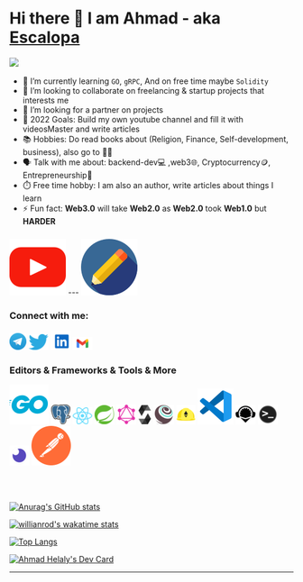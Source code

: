 # Hi there 👋 I am Ahmad - aka [Escalopa][linkedin]

<img src="https://komarev.com/ghpvc/?username=lordvidex&label=Views&color=blue&style=plastic" />

- 🌱 I’m currently learning `GO`, `gRPC`, And on free time maybe `Solidity`
- 👯 I’m looking to collaborate on freelancing & startup projects that interests me
- 🤔 I’m looking for a partner on projects
- 🥅 2022 Goals: Build my own youtube channel and fill it with videosMaster and write articles
- 📚 Hobbies: Do read books about (Religion, Finance, Self-development, business), also go to 🏋🏻 
- 🗣 Talk with me about: backend-dev💻 ,web3🌐, Cryptocurrency🪙, Entrepreneurship🚀
- ⏱️ Free time hobby: I am also an author, write articles about things I learn 
- ⚡ Fun fact: **Web3.0** will take **Web2.0** as **Web2.0** took **Web1.0** but **HARDER**

### 

[![](./img/youtube.svg)](https://www.youtube.com/channel/UCTRWpJE0OTZDasrGDgK3Klw) --- 
[![](./img/pencil.svg)](https://www.escalopa.live) 

### Connect with me:

[![](./img/telegram.png)](https://t.me/aehelaly) 
[![](./img/twitter.png)](https://twitter.com/escalopaPapi)
[![](./img/linkedin.png)](https://www.linkedin.com/in/ahmad-helaly-53b5b9236/)
[![](./img/gmail.png)](mailto:ahmad.helaly.dev@gmail.com?body=Hello%20Ahmad)

### Editors & Frameworks & Tools  & More

![](./img/golang.svg)
![](./img/postgres.png)
![](./img/react.png)
![](./img/spring.png)
![](./img/graphql.png)
![](./img/solidity.png)
![](./img/truffle.png)
![](./img/hardhat.png)
![](./img/vscode.svg)
![](./img/remix.png)
![](./img/terminal.png)
![](./img/insomnia.png)
![](./img/postman.svg)

<br>
<br>

[![Anurag's GitHub stats](https://github-readme-stats.vercel.app/api?username=escalopa&theme=react&show_icons=true&count_private=true&custom_title=Github%20Status)](https://github.com/anuraghazra/github-readme-stats)

[![willianrod's wakatime stats](https://github-readme-stats.vercel.app/api/wakatime?username=escalopa&layout=compact&theme=react&custom_title=Wakatime%20All%20Time%20Stats&langs_count=8)](https://github.com/anuraghazra/github-readme-stats)

[![Top Langs](https://github-readme-stats.vercel.app/api/top-langs/?username=escalopa&layout=compact&theme=react)](https://github.com/anuraghazra/github-readme-stats)


<a href="https://app.daily.dev/Escalopa"><img src="https://api.daily.dev/devcards/e3884bd526504521bcb020189bba98c0.png?r=5rn" width="200" alt="Ahmad Helaly's Dev Card"/></a>

<!-- <details><summary>Wakatinme Language Chart ⌨️⌨️</summary>  
  <img src="https://wakatime.com/share/@escalopa/20569e0c-18db-4634-9a7e-d588d95690cf.svg" alt="languages"/>
</details>

<details><summary>Wakatinme Editor Chart 💻💻</summary>
  <img src="https://wakatime.com/share/@escalopa/5700d73c-ca38-48b2-9bbf-03316112002a.svg" alt="editors"/>
</details> -->
  

---


[twitter]: https://twitter.com/ahmadehelaly
[linkedin]: https://www.linkedin.com/in/ahmad-helaly-53b5b9236/
[gmail]: mailto:ahmad.helaly.dev@gmail.com?body=Hello%20Ahmad
